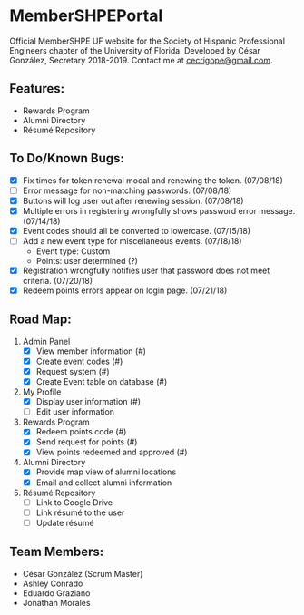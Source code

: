 # MemberSHPEPortal
Official MemberSHPE UF website for the Society of Hispanic Professional Engineers chapter of the University of Florida. Developed by César González, Secretary 2018-2019. Contact me at cecrigope@gmail.com.

## Features:
- Rewards Program
- Alumni Directory
- Résumé Repository

## To Do/Known Bugs:
- [x] Fix times for token renewal modal and renewing the token. (07/08/18)
- [ ] Error message for non-matching passwords. (07/08/18)
- [x] Buttons will log user out after renewing session. (07/08/18)
- [x] Multiple errors in registering wrongfully shows password error message. (07/14/18)
- [X] Event codes should all be converted to lowercase. (07/15/18)
- [ ] Add a new event type for miscellaneous events. (07/18/18)
    - Event type: Custom
    - Points: user determined (?)
- [x] Registration wrongfully notifies user that password does not meet criteria. (07/20/18)
- [x] Redeem points errors appear on login page. (07/21/18)

## Road Map:
1. Admin Panel
    - [X] View member information (#)
    - [X] Create event codes (#)
    - [x] Request system (#)
    - [X] Create Event table on database (#)
2. My Profile
    - [X] Display user information (#)
    - [ ] Edit user information
3. Rewards Program
    - [X] Redeem points code (#)
    - [x] Send request for points (#)
    - [X] View points redeemed and approved (#)
4. Alumni Directory
    - [X] Provide map view of alumni locations
    - [X] Email and collect alumni information
5. Résumé Repository
    - [ ] Link to Google Drive
    - [ ] Link résumé to the user
    - [ ] Update résumé

## Team Members:
- César González (Scrum Master)
- Ashley Conrado
- Eduardo Graziano
- Jonathan Morales
